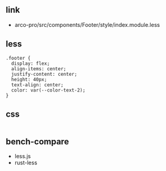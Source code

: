 
## link

* arco-pro/src/components/Footer/style/index.module.less

## less

```less
.footer {
  display: flex;
  align-items: center;
  justify-content: center;
  height: 40px;
  text-align: center;
  color: var(--color-text-2);
}
```



## css

```css
```

## bench-compare

* less.js 
* rust-less 